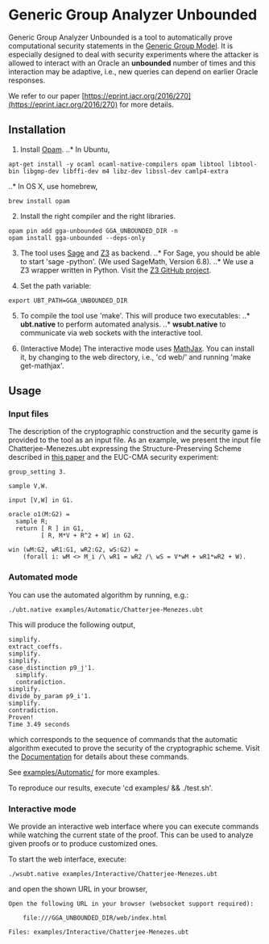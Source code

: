 # Generic Group Analyzer Unbounded

Generic Group Analyzer Unbounded is a tool to automatically prove computational security statements in the [Generic Group Model](https://en.wikipedia.org/wiki/Generic_group_model). It is especially designed to deal with security experiments where the attacker is allowed to interact with an Oracle an **unbounded** number of times and this interaction may be adaptive, i.e., new queries can depend on earlier Oracle responses.

We refer to our paper [https://eprint.iacr.org/2016/270](https://eprint.iacr.org/2016/270) for more details.

## Installation

1. Install [Opam](https://opam.ocaml.org/).
..* In Ubuntu,

~~~~~
apt-get install -y ocaml ocaml-native-compilers opam libtool libtool-bin libgmp-dev libffi-dev m4 libz-dev libssl-dev camlp4-extra
~~~~~

..* In OS X, use homebrew,

~~~~~
brew install opam
~~~~~

2. Install the right compiler and the right libraries.

~~~~~
opam pin add gga-unbounded GGA_UNBOUNDED_DIR -n
opam install gga-unbounded --deps-only
~~~~~

3. The tool uses [Sage](http://www.sagemath.org/) and [Z3](https://z3.codeplex.com/) as backend. 
..* For Sage, you should be able to start 'sage -python'. (We used SageMath, Version 6.8).
..* We use a Z3 wrapper written in Python. Visit the [Z3 GitHub project](https://github.com/Z3Prover/z3).

4. Set the path variable:

~~~~~
export UBT_PATH=GGA_UNBOUNDED_DIR
~~~~~

5. To compile the tool use 'make'. This will produce two executables: 
..* **ubt.native** to perform automated analysis.
..* **wsubt.native** to communicate via web sockets with the interactive tool.

6. (Interactive Mode) The interactive mode uses [MathJax](https://www.mathjax.org/). You can install it, by changing to the web directory, i.e., 'cd web/' and running 'make get-mathjax'.


## Usage

### Input files

The description of the cryptographic construction and the security game is provided to the tool as an input file. As an example, we present the input file Chatterjee-Menezes.ubt expressing the Structure-Preserving Scheme described in [this paper](https://eprint.iacr.org/2014/635) and the EUC-CMA security experiment: 

~~~~~
group_setting 3.

sample V,W.

input [V,W] in G1.

oracle o1(M:G2) =
  sample R;
  return [ R ] in G1,
         [ R, M*V + R^2 + W] in G2.

win (wM:G2, wR1:G1, wR2:G2, wS:G2) =
    (forall i: wM <> M_i /\ wR1 = wR2 /\ wS = V*wM + wR1*wR2 + W).
~~~~~

### Automated mode

You can use the automated algorithm by running, e.g.:

~~~~~
./ubt.native examples/Automatic/Chatterjee-Menezes.ubt
~~~~~

This will produce the following output,

~~~~~
simplify.
extract_coeffs.
simplify.
simplify.
case_distinction p9_j'1.
  simplify.
  contradiction.
simplify.
divide_by_param p9_i'1.
simplify.
contradiction.
Proven!
Time 3.49 seconds
~~~~~

which corresponds to the sequence of commands that the automatic algorithm executed to prove the security of the cryptographic scheme. Visit the [Documentation](http://generic-group-analyzer.github.io/gga-ub/index.html) for details about these commands.

See [examples/Automatic/](https://github.com/generic-group-analyzer/gga-unbounded/tree/master/examples/Automatic) for more examples.

To reproduce our results, execute 'cd examples/ && ./test.sh'.

### Interactive mode

We provide an interactive web interface where you can execute commands while watching the current state of the proof. This can be used to analyze given proofs or to produce customized ones.

To start the web interface, execute:

~~~~~
./wsubt.native examples/Interactive/Chatterjee-Menezes.ubt
~~~~~

and open the shown URL in your browser,

~~~~~
Open the following URL in your browser (websocket support required):

    file:///GGA_UNBOUNDED_DIR/web/index.html

Files: examples/Interactive/Chatterjee-Menezes.ubt
~~~~~